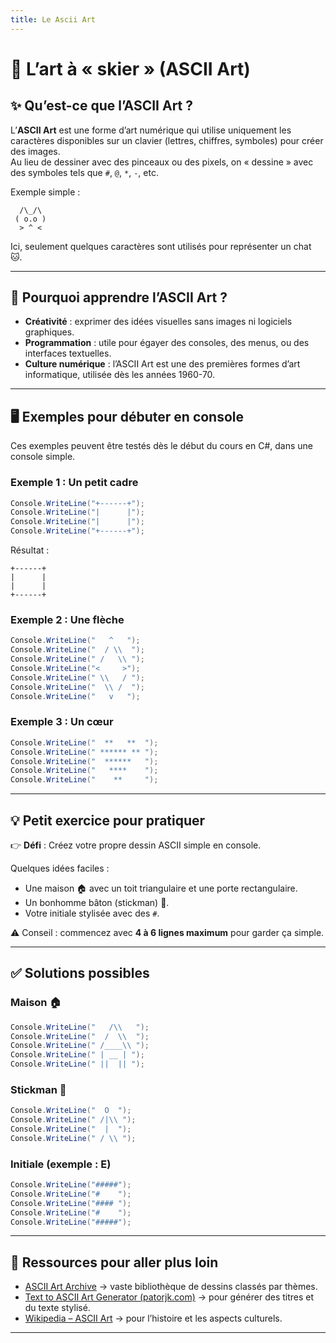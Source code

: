 ```yaml
---
title: Le Ascii Art
---
```


# 🎨 L’art à « skier » (ASCII Art)

## ✨ Qu’est-ce que l’ASCII Art ?
L’**ASCII Art** est une forme d’art numérique qui utilise uniquement les caractères disponibles sur un clavier (lettres, chiffres, symboles) pour créer des images.  
Au lieu de dessiner avec des pinceaux ou des pixels, on « dessine » avec des symboles tels que `#`, `@`, `*`, `-`, etc.

Exemple simple :  

```
  /\_/\
 ( o.o )
  > ^ <
```

Ici, seulement quelques caractères sont utilisés pour représenter un chat 🐱.

---

## 🎯 Pourquoi apprendre l’ASCII Art ?
- **Créativité** : exprimer des idées visuelles sans images ni logiciels graphiques.  
- **Programmation** : utile pour égayer des consoles, des menus, ou des interfaces textuelles.  
- **Culture numérique** : l’ASCII Art est une des premières formes d’art informatique, utilisée dès les années 1960-70.  

---


## 🖥️ Exemples pour débuter en console 

Ces exemples peuvent être testés dès le début du cours en C#, dans une console simple.

### Exemple 1 : Un petit cadre
```csharp
Console.WriteLine("+------+");
Console.WriteLine("|      |");
Console.WriteLine("|      |");
Console.WriteLine("+------+");
```
Résultat :
```
+------+
|      |
|      |
+------+
```

### Exemple 2 : Une flèche
```csharp
Console.WriteLine("   ^   ");
Console.WriteLine("  / \\  ");
Console.WriteLine(" /   \\ ");
Console.WriteLine("<     >");
Console.WriteLine(" \\   / ");
Console.WriteLine("  \\ /  ");
Console.WriteLine("   v   ");
```

### Exemple 3 : Un cœur
```csharp
Console.WriteLine("  **   **  ");
Console.WriteLine(" ****** ** ");
Console.WriteLine("  ******   ");
Console.WriteLine("   ****    ");
Console.WriteLine("    **     ");
```

---

## 💡 Petit exercice pour pratiquer

👉 **Défi** : Créez votre propre dessin ASCII simple en console.  

Quelques idées faciles :
- Une maison 🏠 avec un toit triangulaire et une porte rectangulaire.  
- Un bonhomme bâton (stickman) 🤸.  
- Votre initiale stylisée avec des `#`.  

⚠️ Conseil : commencez avec **4 à 6 lignes maximum** pour garder ça simple.

---

## ✅ Solutions possibles

### Maison 🏠
```csharp
Console.WriteLine("   /\\   ");
Console.WriteLine("  /  \\  ");
Console.WriteLine(" /____\\ ");
Console.WriteLine(" | __ | ");
Console.WriteLine(" ||  || ");
```

### Stickman 🤸
```csharp
Console.WriteLine("  O  ");
Console.WriteLine(" /|\\ ");
Console.WriteLine("  |  ");
Console.WriteLine(" / \\ ");
```

### Initiale (exemple : E)
```csharp
Console.WriteLine("#####");
Console.WriteLine("#    ");
Console.WriteLine("#### ");
Console.WriteLine("#    ");
Console.WriteLine("#####");
```

---

## 🔗 Ressources pour aller plus loin
- [ASCII Art Archive](https://www.asciiart.eu/) → vaste bibliothèque de dessins classés par thèmes.  
- [Text to ASCII Art Generator (patorjk.com)](https://patorjk.com/software/taag/) → pour générer des titres et du texte stylisé.  
- [Wikipedia – ASCII Art](https://fr.wikipedia.org/wiki/Art_ASCII) → pour l’histoire et les aspects culturels.  

---


